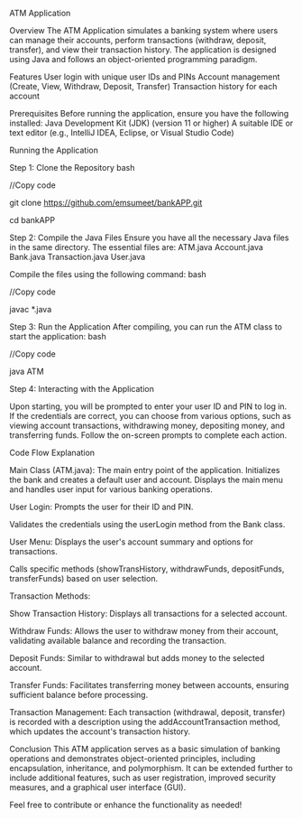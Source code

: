 ATM Application

Overview
The ATM Application simulates a banking system where users can manage their accounts, perform transactions (withdraw, deposit, transfer), and view their transaction history. 
The application is designed using Java and follows an object-oriented programming paradigm.

Features
User login with unique user IDs and PINs
Account management (Create, View, Withdraw, Deposit, Transfer)
Transaction history for each account

Prerequisites
Before running the application, ensure you have the following installed:
Java Development Kit (JDK) (version 11 or higher)
A suitable IDE or text editor (e.g., IntelliJ IDEA, Eclipse, or Visual Studio Code)

Running the Application

Step 1: Clone the Repository
bash

//Copy code

git clone https://github.com/emsumeet/bankAPP.git

cd bankAPP

Step 2: Compile the Java Files
Ensure you have all the necessary Java files in the same directory. The essential files are:
ATM.java
Account.java
Bank.java
Transaction.java
User.java

Compile the files using the following command:
bash

//Copy code

javac *.java

Step 3: Run the Application
After compiling, you can run the ATM class to start the application:
bash

//Copy code

java ATM

Step 4: Interacting with the Application

Upon starting, you will be prompted to enter your user ID and PIN to log in.
If the credentials are correct, you can choose from various options, such as viewing account transactions, withdrawing money, depositing money, and transferring funds.
Follow the on-screen prompts to complete each action.


Code Flow Explanation

Main Class (ATM.java):
The main entry point of the application.
Initializes the bank and creates a default user and account.
Displays the main menu and handles user input for various banking operations.

User Login:
Prompts the user for their ID and PIN.

Validates the credentials using the userLogin method from the Bank class.

User Menu:
Displays the user's account summary and options for transactions.

Calls specific methods (showTransHistory, withdrawFunds, depositFunds, transferFunds) based on user selection.

Transaction Methods:

Show Transaction History: Displays all transactions for a selected account.

Withdraw Funds: Allows the user to withdraw money from their account, validating available balance and recording the transaction.

Deposit Funds: Similar to withdrawal but adds money to the selected account.

Transfer Funds: Facilitates transferring money between accounts, ensuring sufficient balance before processing.

Transaction Management:
Each transaction (withdrawal, deposit, transfer) is recorded with a description using the addAccountTransaction method, which updates the account's transaction history.

Conclusion
This ATM application serves as a basic simulation of banking operations and demonstrates object-oriented principles, including encapsulation, inheritance, and polymorphism. 
It can be extended further to include additional features, such as user registration, improved security measures, and a graphical user interface (GUI).

Feel free to contribute or enhance the functionality as needed!

